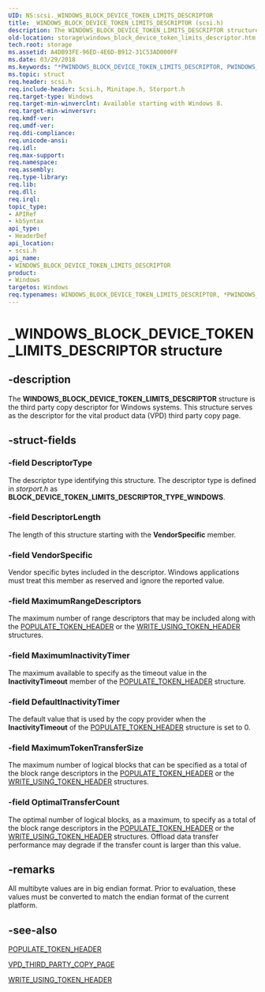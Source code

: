 ```yaml
---
UID: NS:scsi._WINDOWS_BLOCK_DEVICE_TOKEN_LIMITS_DESCRIPTOR
title: _WINDOWS_BLOCK_DEVICE_TOKEN_LIMITS_DESCRIPTOR (scsi.h)
description: The WINDOWS_BLOCK_DEVICE_TOKEN_LIMITS_DESCRIPTOR structure is the third party copy descriptor for Windows systems.
old-location: storage\windows_block_device_token_limits_descriptor.htm
tech.root: storage
ms.assetid: A4DB93FE-96ED-4E6D-B912-31C53AD000FF
ms.date: 03/29/2018
ms.keywords: "*PWINDOWS_BLOCK_DEVICE_TOKEN_LIMITS_DESCRIPTOR, PWINDOWS_BLOCK_DEVICE_TOKEN_LIMITS_DESCRIPTOR, PWINDOWS_BLOCK_DEVICE_TOKEN_LIMITS_DESCRIPTOR structure pointer [Storage Devices], WINDOWS_BLOCK_DEVICE_TOKEN_LIMITS_DESCRIPTOR, WINDOWS_BLOCK_DEVICE_TOKEN_LIMITS_DESCRIPTOR structure [Storage Devices], _WINDOWS_BLOCK_DEVICE_TOKEN_LIMITS_DESCRIPTOR, scsi/PWINDOWS_BLOCK_DEVICE_TOKEN_LIMITS_DESCRIPTOR, scsi/WINDOWS_BLOCK_DEVICE_TOKEN_LIMITS_DESCRIPTOR, storage.windows_block_device_token_limits_descriptor"
ms.topic: struct
req.header: scsi.h
req.include-header: Scsi.h, Minitape.h, Storport.h
req.target-type: Windows
req.target-min-winverclnt: Available starting with Windows 8.
req.target-min-winversvr: 
req.kmdf-ver: 
req.umdf-ver: 
req.ddi-compliance: 
req.unicode-ansi: 
req.idl: 
req.max-support: 
req.namespace: 
req.assembly: 
req.type-library: 
req.lib: 
req.dll: 
req.irql: 
topic_type:
- APIRef
- kbSyntax
api_type:
- HeaderDef
api_location:
- scsi.h
api_name:
- WINDOWS_BLOCK_DEVICE_TOKEN_LIMITS_DESCRIPTOR
product:
- Windows
targetos: Windows
req.typenames: WINDOWS_BLOCK_DEVICE_TOKEN_LIMITS_DESCRIPTOR, *PWINDOWS_BLOCK_DEVICE_TOKEN_LIMITS_DESCRIPTOR
---
```


# _WINDOWS_BLOCK_DEVICE_TOKEN_LIMITS_DESCRIPTOR structure


## -description


The <b>WINDOWS_BLOCK_DEVICE_TOKEN_LIMITS_DESCRIPTOR</b> structure is the third party copy descriptor for Windows systems. This structure serves as the descriptor for the vital product data (VPD) third party copy page.


## -struct-fields




### -field DescriptorType

The descriptor type identifying this structure. The descriptor type is defined in <i>storport.h</i> as <b>BLOCK_DEVICE_TOKEN_LIMITS_DESCRIPTOR_TYPE_WINDOWS</b>.


### -field DescriptorLength

The length of this structure starting with the <b>VendorSpecific</b> member.


### -field VendorSpecific

Vendor specific bytes included in the descriptor. Windows applications must treat this member as reserved and ignore the reported value.


### -field MaximumRangeDescriptors

The maximum number of range descriptors that may be included along with the <a href="https://docs.microsoft.com/windows-hardware/drivers/ddi/content/storport/ns-storport-populate_token_header">POPULATE_TOKEN_HEADER</a> or the <a href="https://docs.microsoft.com/windows-hardware/drivers/ddi/content/minitape/ns-minitape-write_using_token_header">WRITE_USING_TOKEN_HEADER</a> structures.


### -field MaximumInactivityTimer

The maximum available to specify as the timeout value in the <b>InactivityTimeout</b> member of the <a href="https://docs.microsoft.com/windows-hardware/drivers/ddi/content/storport/ns-storport-populate_token_header">POPULATE_TOKEN_HEADER</a> structure.


### -field DefaultInactivityTimer

The default value that is used by the copy provider when the <b>InactivityTimeout</b> of the <a href="https://docs.microsoft.com/windows-hardware/drivers/ddi/content/storport/ns-storport-populate_token_header">POPULATE_TOKEN_HEADER</a> structure is set to 0.


### -field MaximumTokenTransferSize

The maximum number of logical blocks that can be specified as a total of the block range descriptors in the <a href="https://docs.microsoft.com/windows-hardware/drivers/ddi/content/storport/ns-storport-populate_token_header">POPULATE_TOKEN_HEADER</a> or the <a href="https://docs.microsoft.com/windows-hardware/drivers/ddi/content/minitape/ns-minitape-write_using_token_header">WRITE_USING_TOKEN_HEADER</a> structures.


### -field OptimalTransferCount

The optimal number of logical blocks, as a maximum, to specify as a total of the block range descriptors in the <a href="https://docs.microsoft.com/windows-hardware/drivers/ddi/content/storport/ns-storport-populate_token_header">POPULATE_TOKEN_HEADER</a> or the <a href="https://docs.microsoft.com/windows-hardware/drivers/ddi/content/minitape/ns-minitape-write_using_token_header">WRITE_USING_TOKEN_HEADER</a> structures. Offload data transfer performance may degrade if the transfer count is larger than this value.


## -remarks



All multibyte values are in big endian format. Prior to evaluation, these values must be converted to match the endian format of the current platform.




## -see-also




<a href="https://docs.microsoft.com/windows-hardware/drivers/ddi/content/storport/ns-storport-populate_token_header">POPULATE_TOKEN_HEADER</a>



<a href="https://docs.microsoft.com/windows-hardware/drivers/ddi/content/scsi/ns-scsi-_vpd_third_party_copy_page">VPD_THIRD_PARTY_COPY_PAGE</a>



<a href="https://docs.microsoft.com/windows-hardware/drivers/ddi/content/minitape/ns-minitape-write_using_token_header">WRITE_USING_TOKEN_HEADER</a>
 

 

